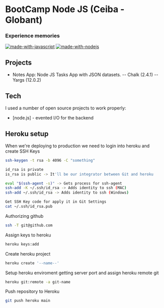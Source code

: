 # BootCamp Node JS (Ceiba - Globant)
### Experience memories

[![made-with-javascript](https://img.shields.io/badge/Made%20with-JavaScript-1f425f.svg)](https://www.javascript.com)
[![made-with-nodejs](https://img.shields.io/badge/Made_with-Node_JS-green.svg)](https://github.com/duquejo01/BootCamp-Node-JS)

## Projects

- Notes App: Node JS Tasks App with JSON datasets.
-- Chalk (2.4.1)
-- Yargs (12.0.2)

## Tech

I used a number of open source projects to work properly:

- [node.js] - evented I/O for the backend

## Heroku setup

When we're deploying to production we need to login into heroku and
create SSH Keys

```sh
ssh-keygen -t rsa -b 4096 -C "something"
```

```sh
id_rsa is private
is_rsa is public -> It'll be our integrator between Git and heroku
```

```sh
eval "$(ssh-agent -s)" -> Gets process for ssh-agent
ssh-add -K ~/.ssh/id_rsa -> Adds identity to ssh (MAC)
ssh-add ~/.ssh/id_rsa -> Adds identity to ssh (Windows)
```

```sh
Get SSH Key code for apply it in Git Settings
cat ~/.ssh/id_rsa.pub 
```

Authorizing github
```sh
ssh -T git@github.com
```

Assign keys to heroku
```sh
heroku keys:add
```

Create heroku project
```sh
heroku create '--name--'
```

Setup heroku enviroment getting server port and assign heroku remote git
```sh
heroku git:remote -a git-name
``` 

Push repository to Heroku
```sh
git push heroku main
```
